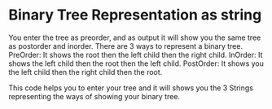 # Binary Tree Representation as string
You enter the tree as preorder, and as output it will show you the same tree as postorder and inorder.
There are 3 ways to represent a binary tree.
PreOrder: It shows the root then the left child then the right child.
InOrder: It shows the left child then the root then the left child.
PostOrder: It shows you the left child then the right child then the root.

This code helps you to enter your tree and it will shows you the 3 Strings representing the ways of showing your binary tree.
